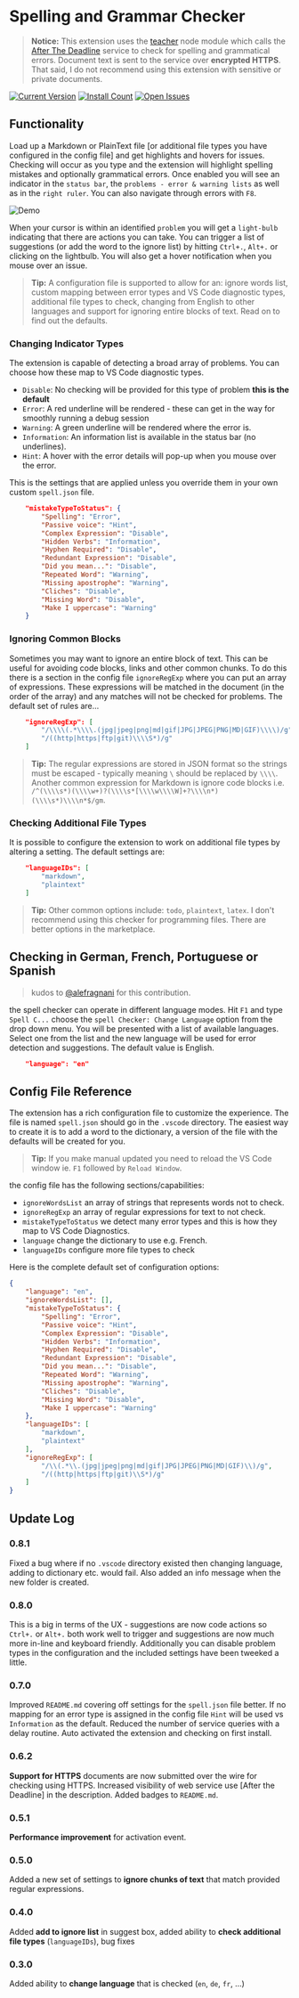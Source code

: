 # Spelling and Grammar Checker

>**Notice:** This extension uses the [teacher](http://github.com/vesln/teacher) node module which calls the [After The Deadline](http://afterthedeadline.com) service to check for spelling and grammatical errors.  Document text is sent to the service over **encrypted HTTPS**. That said, I do not recommend using this extension with sensitive or private documents.

[![Current Version](http://vsmarketplacebadge.apphb.com/version/seanmcbreen.spell.svg)](https://marketplace.visualstudio.com/items?itemName=seanmcbreen.Spell)
[![Install Count](http://vsmarketplacebadge.apphb.com/installs/seanmcbreen.spell.svg)](https://marketplace.visualstudio.com/items?itemName=seanmcbreen.Spell)
[![Open Issues](http://vsmarketplacebadge.apphb.com/rating/seanmcbreen.spell.svg)](https://marketplace.visualstudio.com/items?itemName=seanmcbreen.Spell)

## Functionality

Load up a Markdown or PlainText file [or additional file types you have configured in the config file] and get highlights and hovers for issues.  Checking will occur as you type and the extension will highlight spelling mistakes and optionally grammatical errors.  Once enabled you will see an indicator in the `status bar`, the `problems - error & warning lists` as well as in the `right ruler`.  You can also navigate through errors with `F8`.

![Demo](images/SpellDemo.gif)

When your cursor is within an identified `problem` you will get a `light-bulb` indicating that there are actions you can take.  You can trigger a list of suggestions (or add the word to the ignore list) by hitting `Ctrl+.`, `Alt+.` or clicking on the lightbulb.  You will also get a hover notification when you mouse over an issue.

>**Tip:** A configuration file is supported to allow for an: ignore words list, custom mapping between error types and VS Code diagnostic types, additional file types to check, changing from English to other languages and support for ignoring entire blocks of text.  Read on to find out the defaults.

### Changing Indicator Types

The extension is capable of detecting a broad array of problems.  You can choose how these map to VS Code diagnostic types.
* `Disable`: No checking will be provided for this type of problem **this is the default**
* `Error`: A red underline will be rendered - these can get in the way for smoothly running a debug session
* `Warning`: A green underline will be rendered where the error is. 
* `Information`: An information list is available in the status bar (no underlines).
* `Hint`: A hover with the error details will pop-up when you mouse over the error.

This is the settings that are applied unless you override them in your own custom `spell.json` file.
``` json
    "mistakeTypeToStatus": {
        "Spelling": "Error", 
        "Passive voice": "Hint",
        "Complex Expression": "Disable", 
        "Hidden Verbs": "Information", 
        "Hyphen Required": "Disable", 
        "Redundant Expression": "Disable", 
        "Did you mean...": "Disable", 
        "Repeated Word": "Warning", 
        "Missing apostrophe": "Warning", 
        "Cliches": "Disable", 
        "Missing Word": "Disable", 
        "Make I uppercase": "Warning" 
    }
```

### Ignoring Common Blocks

Sometimes you may want to ignore an entire block of text.  This can be useful for avoiding code blocks, links and other common chunks.  To do this there is a section in the config file `ignoreRegExp` where you can put an array of expressions.  These expressions will be matched in the document (in the order of the array) and any matches will not be checked for problems.  The default set of rules are...

``` json
    "ignoreRegExp": [
        "/\\\\(.*\\\\.(jpg|jpeg|png|md|gif|JPG|JPEG|PNG|MD|GIF)\\\\)/g", 
        "/((http|https|ftp|git)\\\\S*)/g"
    ]
```

> **Tip:** The regular expressions are stored in JSON format so the strings must be escaped - typically meaning `\` should be replaced by `\\\\`.  Another common expression for Markdown is ignore code blocks i.e. `/^(\\\\s*)(\\\\w+)?(\\\\s*[\\\\w\\\\W]+?\\\\n*)(\\\\s*)\\\\n*$/gm`.

### Checking Additional File Types

It is possible to configure the extension to work on additional file types by altering a setting. The default settings are:

``` json
    "languageIDs": [
        "markdown",
        "plaintext"
    ]
```

>**Tip:** Other common options include: `todo`, `plaintext`, `latex`.  I don't recommend using this checker for programming files.  There are better options in the marketplace.

## Checking in German, French, Portuguese or Spanish
> kudos to [@alefragnani](https://github.com/alefragnani) for this contribution.

the spell checker can operate in different language modes.  Hit `F1` and type `Spell C...` choose the `spell Checker: Change Language` option from the drop down menu.  You will be presented with a list of available languages.  Select one from the list and the new language will be used for error detection and suggestions.  The default value is English.

``` json
    "language": "en"
```

## Config File Reference

The extension has a rich configuration file to customize the experience.  The file is named `spell.json` should go in the `.vscode` directory.  The easiest way to create it is to add a word to the dictionary, a version of the file with the defaults will be created for you.

>**Tip:** If you make manual updated you need to reload the VS Code window ie. `F1` followed by `Reload Window`.

the config file has the following sections/capabilities:

* `ignoreWordsList` an array of strings that represents words not to check.
* `ignoreRegExp` an array of regular expressions for text to not check.
* `mistakeTypeToStatus` we detect many error types and this is how they map to VS Code Diagnostics.
* `language` change the dictionary to use e.g. French.
* `languageIDs` configure more file types to check

Here is the complete default set of configuration options:
``` json
{
    "language": "en",
    "ignoreWordsList": [],
    "mistakeTypeToStatus": {
        "Spelling": "Error",
        "Passive voice": "Hint",
        "Complex Expression": "Disable",
        "Hidden Verbs": "Information",
        "Hyphen Required": "Disable",
        "Redundant Expression": "Disable",
        "Did you mean...": "Disable",
        "Repeated Word": "Warning",
        "Missing apostrophe": "Warning",
        "Cliches": "Disable",
        "Missing Word": "Disable",
        "Make I uppercase": "Warning"
    },
    "languageIDs": [
        "markdown",
        "plaintext"
    ],
    "ignoreRegExp": [
        "/\\(.*\\.(jpg|jpeg|png|md|gif|JPG|JPEG|PNG|MD|GIF)\\)/g",
        "/((http|https|ftp|git)\\S*)/g"
    ]
}
```


## Update Log

### 0.8.1
Fixed a bug where if no `.vscode` directory existed then changing language, adding to dictionary etc. would fail.  Also added an info message when the new folder is created.

### 0.8.0
This is a big in terms of the UX - suggestions are now code actions so `Ctrl+.` or `Alt+.` both work well to trigger and suggestions are now much more in-line and keyboard friendly.  Additionally you can disable problem types in the configuration and the included settings have been tweeked a little.

### 0.7.0
Improved `README.md` covering off settings for the `spell.json` file better.  If no mapping for an error type is assigned in the config file `Hint` will be used vs `Information` as the default.  Reduced the number of service queries with a delay routine.  Auto activated the extension and checking on first install.

### 0.6.2
**Support for HTTPS** documents are now submitted over the wire for checking using HTTPS.  Increased visibility of web service use [After the Deadline] in the description.  Added badges to `README.md`.

### 0.5.1
**Performance improvement** for activation event.

### 0.5.0 
Added a new set of settings to **ignore chunks of text** that match provided regular expressions.

### 0.4.0 
Added **add to ignore list** in suggest box, added ability to **check additional file types** (`languageIDs`), bug fixes

### 0.3.0 
Added ability to **change language** that is checked (`en`, `de`, `fr`, ...)



